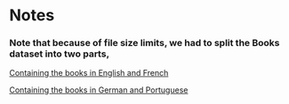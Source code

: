 # Notes

### Note that because of file size limits, we had to split the Books dataset into two parts, 

 [Containing the books in English and French](https://d37djvu3ytnwxt.cloudfront.net/assets/courseware/v1/1d1e264f416e27b22a0b8c970d52f3e3/asset-v1:HarvardX+PH526x+3T2016+type@asset+block/Books_EngFr.zip)

 [Containing the books in German and Portuguese](https://d37djvu3ytnwxt.cloudfront.net/assets/courseware/v1/9ae1e86b60c734de6665509f7fff25ae/asset-v1:HarvardX+PH526x+3T2016+type@asset+block/Books_GerPort.zip)

